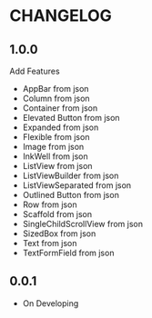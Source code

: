 # CHANGELOG

## 1.0.0

Add Features

- AppBar from json
- Column from json
- Container from json
- Elevated Button from json
- Expanded from json
- Flexible from json
- Image from json
- InkWell from json
- ListView from json
- ListViewBuilder from json
- ListViewSeparated from json
- Outlined Button from json
- Row from json
- Scaffold from json
- SingleChildScrollView from json
- SizedBox from json
- Text from json
- TextFormField from json

## 0.0.1

- On Developing
